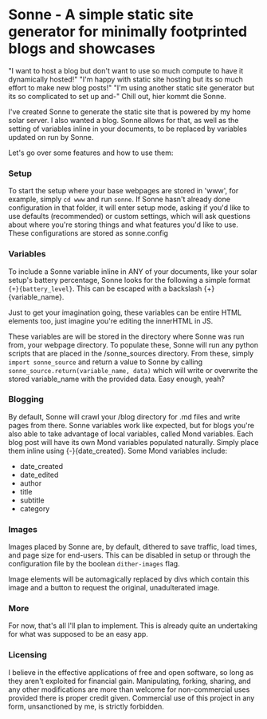 # Sonne - A simple static site generator for minimally footprinted blogs and showcases

"I want to host a blog but don't want to use so much compute to have it dynamically hosted!"
"I'm happy with static site hosting but its so much effort to make new blog posts!"
"I'm using another static site generator but its so complicated to set up and-"
Chill out, hier kommt die Sonne.


I've created Sonne to generate the static site that is powered by my home solar server. I also wanted a blog. Sonne allows for that, as well as the setting of variables inline in your documents, to be replaced by variables updated on run by Sonne.

Let's go over some features and how to use them:


### Setup
To start the setup where your base webpages are stored in 'www', for example, simply 
`cd www` and run `sonne`.
If Sonne hasn't already done configuration in that folder, it will enter setup mode, asking if you'd like to use defaults (recommended) or custom settings, which will ask questions about where you're storing things and what features you'd like to use. These configurations are stored as sonne.config

### Variables 
To include a Sonne variable inline in ANY of your documents, like your solar setup's battery percentage, Sonne looks for the following a simple format `{+}{battery_level}`. This can be escaped with a backslash \{+}{variable_name}. 

Just to get your imagination going, these variables can be entire HTML elements too, just imagine you're editing the innerHTML in JS. 

These variables are will be stored in the directory where Sonne was run from, your webpage directory. To populate these, Sonne will run any python scripts that are placed in the /sonne_sources directory. From these, simply `import sonne_source` and return a value to Sonne by calling `sonne_source.return(variable_name, data)` which will write or overwrite the stored variable_name with the provided data. Easy enough, yeah?

### Blogging
By default, Sonne will crawl your /blog directory for .md files and write pages from there. Sonne variables work like expected, but for blogs you're also able to take advantage of local variables, called Mond variables. Each blog post will have its own Mond variables populated naturally. Simply place them inline using {-}{date_created}. Some Mond variables include:
- date_created
- date_edited
- author
- title
- subtitle
- category

### Images
Images placed by Sonne are, by default, dithered to save traffic, load times, and page size for end-users. This can be disabled in setup or through the configuration file by the boolean `dither-images` flag.

Image elements will be automagically replaced by divs which contain this image and a button to request the original, unadulterated image.

### More
For now, that's all I'll plan to implement. This is already quite an undertaking for what was supposed to be an easy app.

### Licensing
I believe in the effective applications of free and open software, so long as they aren't exploited for financial gain. Manipulating, forking, sharing, and any other modifications are more than welcome for non-commercial uses provided there is proper credit given. Commercial use of this project in any form, unsanctioned by me, is strictly forbidden.













